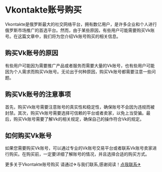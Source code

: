 # Vkontakte账号购买

Vkontakte是俄罗斯最大的社交网络平台，拥有数亿用户，是许多企业和个人进行俄罗斯市场推广的首选平台。然而，由于某些原因，有些用户可能需要购买Vk账号。在这篇文章中，我们将为您介绍Vk账号购买的相关信息。

## 购买Vk账号的原因

有些用户可能因为需要推广产品或者服务而需要大量的Vk账号，也有些用户可能因为个人需求而购买Vk账号。无论出于何种原因，购买Vk账号都需要注意一些问题。

## 购买Vk账号的注意事项

首先，购买Vk账号需要注意账号的真实性和稳定性，确保账号不会因为违规而被封禁。其次，购买Vk账号需要选择可信赖的平台或者卖家，以免上当受骗。最后，购买Vk账号需要了解Vk的相关规定，确保自己的操作符合Vk的规定。

## 如何购买Vk账号

如果您需要购买Vk账号，可以通过专业的Vk账号交易平台或者联系Vk账号卖家进行购买。在购买前，一定要详细了解账号的情况，并且选择合适的购买方式。

更多关于Vkontakte账号购买 请通过✈与我们联系,感谢阅读！[点我联系✈](https://www.G208.com)